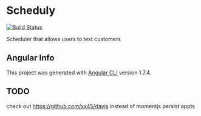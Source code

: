 # Scheduly
[![Build Status](https://travis-ci.org/cucuso/scheduly-app.svg?branch=master)](https://travis-ci.org/cucuso/scheduly-app)

Scheduler that allows users to text customers


## Angular Info

This project was generated with [Angular CLI](https://github.com/angular/angular-cli) version 1.7.4.

## TODO
check out https://github.com/xx45/dayjs instead of momentjs 
persist appts